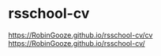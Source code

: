 # rsschool-cv
https://RobinGooze.github.io/rsschool-cv/cv
https://RobinGooze.github.io/rsschool-cv/
